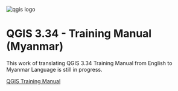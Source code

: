 ![qgis logo](https://github.com/qgis/QGIS/blob/master/images/README-md/main_logo.png)

# QGIS 3.34 - Training Manual (Myanmar)

This work of translating QGIS 3.34 Training Manual from English to Myanmar Language is still in progress.

[QGIS Training Manual](https://zwemgmg92.github.io/QGIS334-Training-Manual-MM/docs/training_manual/index.html)
